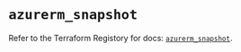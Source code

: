 # `azurerm_snapshot`

Refer to the Terraform Registory for docs: [`azurerm_snapshot`](https://registry.terraform.io/providers/hashicorp/azurerm/3.70.0/docs/resources/snapshot).
